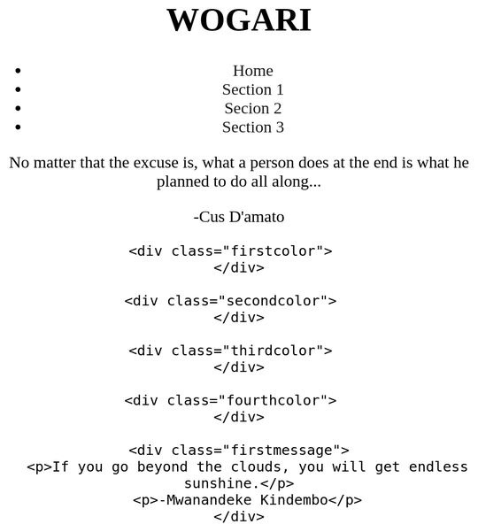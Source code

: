 
<html lang="en">
<head>
<title>Page Title</title>
<meta charset="UTF-8">
<link href="ermmy.css" rel="stylesheet" />
<link rel="preconnect" href="https://fonts.gstatic.com">
<link href="https://fonts.googleapis.com/css2?family=Rock+Salt&display=swap" rel="stylesheet">
<link rel="preconnect" href="https://fonts.gstatic.com">
<link href="https://fonts.googleapis.com/css2?family=Nothing+You+Could+Do&family=Rock+Salt&display=swap" rel="stylesheet">

</head>
<body>
    <style>
    body { 
    background: white;
    color: black;
    text-align: center;
    font-family: "Comic Sans MS";
    font-size: 30px;
  }

  .header{
      padding: 50px;
      background: linear-gradient(to right, black , rgb(105, 14, 190));;
      color: white;
      width: 100vw;
      position: relative;
      text-decoration: none;
  }
  
  /* Style the body */
  .pic {
    height: 100px;
    width: 100px;
  }

  ul {
    list-style-type: none;
    margin: 0;
    padding: 0;
    overflow: hidden;
    background-color: #333;
    margin-bottom: 100px;
  }
  
  li {
    float: left;
  }
  
  li a {
    display: block;
    color: white;
    text-align: center;
    padding: 14px 16px;
    text-decoration: none;
    font-size: 20px;
  }
  
  li a:hover {
    background-color: #111;
  }

  .picture1{
    font-family: "Rock Salt";
    font-size: 20px;
    text-align: center;
    margin-bottom: 100px;
    padding: 300px;
  }

  .firstinfo{
    background: black;
    padding-bottom: 300px;
    display: block;
    color: white;
    text-align: left;
  }

  .firstcolor{
    background: linear-gradient(to right, black , rgb(105, 14, 190));;
    height: 300px;
    width: 300px;
    border: 5px solid white;
    position: relative;
    left: 70px;
    top: 100px;
  }

  .secondcolor{
    background: linear-gradient(to right, black , rgb(189, 28, 17));;
    height: 300px;
    width: 300px;
    border: 5px solid white;
    position: relative;
    left: 510px;
    bottom: 210px;

  }

  .thirdcolor{
    background: linear-gradient(to right, rgb(12, 70, 194) , rgb(58, 167, 218));;
    height: 300px;
    width: 300px;
    border: 5px solid white;
    position: relative;
    left: 950px;
    bottom: 520px;  

  }

  .fourthcolor{
    background: linear-gradient(to right, rgb(27, 211, 243) , rgb(140, 236, 136));;
    height: 300px;
    width: 300px;
    border: 5px solid white;
    position: relative;
    left: 1400px;  
    bottom: 830px;
  }
  
  .firstmessage{
    font-family: "Nothing You Could Do";
    text-align: center;
    position: relative;
    bottom: 700px;
  }
  </style>
  
  <div class="header">
    <h1>WOGARI</h1>
  </div>

  <ul class= "hori-tab">
    <li><a>Home</a></li>
    <li><a class = "tabspace">Section 1</a></li>
    <li><a class = "tabspace">Secion 2</a></li>
    <li><a class = "tabspace">Section 3</a></li>
  </ul>

  <div class="picture1">
    <p>No matter that the excuse is, what a person does at the end is what he planned to do all along...</p>
    <p>-Cus D'amato</p>
  </div>
  
  <div class="firstinfo">
    <p></p>

    <div class="firstcolor">  
    </div>
  
    <div class="secondcolor">  
    </div>

    <div class="thirdcolor">  
    </div>

    <div class="fourthcolor">  
    </div>

    <div class="firstmessage">
      <p>If you go beyond the clouds, you will get endless sunshine.</p>
      <p>-Mwanandeke Kindembo</p>
    </div>

  </div>












 <!--
    <div class="pic">
    <img src="ermmypic.jpg"  width="200" height="200"/>
  </div>
 -->


  

</body>
</html>
